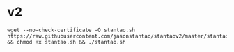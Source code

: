 # v2



    wget --no-check-certificate -O stantao.sh https://raw.githubusercontent.com/jasonstantao/stantaov2/master/stantao.sh && chmod +x stantao.sh && ./stantao.sh

